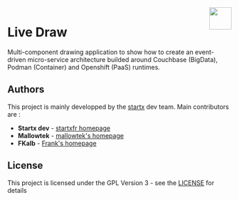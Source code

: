 <img align="right" height="50" src="https://raw.githubusercontent.com/startxfr/livedraw/master/webapp/app/img/logo.svg?sanitize=true">

# Live Draw

Multi-component drawing application to show how to create an event-driven micro-service architecture builded around Couchbase (BigData), Podman (Container) and Openshift (PaaS) runtimes.


## Authors

This project is mainly developped by the [startx](https://www.startx.fr) dev team. 
Main contributors are :

* **Startx dev** - [startxfr homepage](https://github.com/startxfr)
* **Mallowtek** - [mallowtek's homepage](https://github.com/mallowtek)
* **FKalb** - [Frank's homepage](https://github.com/fkalb)

## License

This project is licensed under the GPL Version 3 - see the [LICENSE](LICENSE) for details
